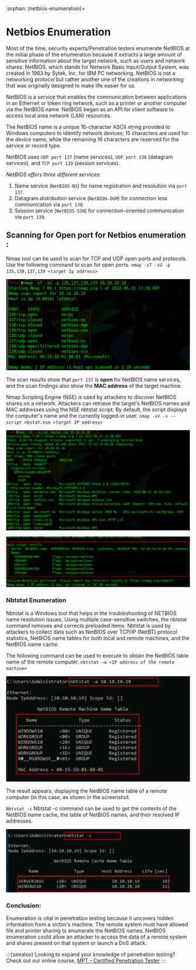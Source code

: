 :orphan:
(netbios-enumeration)=

# Netbios Enumeration

Most of the time, security experts/Penetration testers enumerate NetBIOS at the initial phase of the enumeration because it extracts a large amount of sensitive information about the target network, such as users and network shares. NetBIOS, which stands for Network Basic Input/Output System, was created in 1983 by Sytek, Inc. for IBM PC networking. NetBIOS is not a networking protocol but rather another one of the creations in networking that was originally designed to make life easier for us.

NetBIOS is a service that enables the communication between applications in an Ethernet or token ring network, such as a printer or another computer via the NetBIOS name. NetBIOS began as an API for client software to access local area network (LAN) resources.

The NetBIOS name is a unique 16-character ASCII string provided to Windows computers to identify network devices; 15 characters are used for the device name, while the remaining 16 characters are reserved for the service or record type.

NetBIOS uses `UDP port 137` (name services), `UDP port 138` (datagram services), and `TCP port 139` (session services).

_NetBIOS offers three different services:_

1. Name service (`NetBIOS-NS`) for name registration and resolution via `port 137`.
2. Datagram distribution service (`NetBIOS-DGM`) for connection less communication via `port 138`.
3. Session service (`NetBIOS-SSN`) for connection-oriented communication via `port 139`.

## Scanning for Open port for Netbios enumeration :

Nmap tool can be used to scan for TCP and UDP open ports and protocols. Use the following command to scan for open ports.
`nmap -sT -sU -p 135,138,137,139 <target Ip address>`

![nmap_1](images/nmap_1.png)

The scan results show that `port 137` is **open** for NetBIOS name services, and the scan findings also show the **MAC address** of the target machine.

Nmap Scripting Engine (NSE) is used by attackers to discover NetBIOS shares on a network. Attackers can retrieve the target's NetBIOS names and MAC addresses using the NSE nbtstat script. By default, the script displays the computer's name and the currently logged-in user.
`nmap -sV -v --script nbstat.nse <target IP address>`

![nmap_2](images/nmap_2.png)

![nmap_3](images/nmap_3.png)

### Nbtstat Enumeration

Nbtstat is a Windows tool that helps in the troubleshooting of NETBIOS name resolution issues. Using multiple case-sensitive switches, the nbtstat command removes and corrects preloaded items. Nbtstat is used by attackers to collect data such as NetBIOS over TCP/IP (NetBT) protocol statistics, NetBIOS name tables for both local and remote machines, and the NetBIOS name cache.

The following command can be used to execute to obtain the NetBIOS table name of the remote computer.
`nbtstat –a <IP address of the remote machine>`

![nbtstat_1](images/nbtstat_1.png)

The result appears, displaying the NetBIOS name table of a remote computer (in this case, as shown in the screenshot.

`Nbtstat -c`
Nbtstat -c command can be used to get the contents of the NetBIOS name cache, the table of NetBIOS names, and their resolved IP addresses.

![nbtstat_2](images/nbtstat_2.png)

### Conclusion:

Enumeration is vital in penetration testing because it uncovers hidden information from a victim's machine. The remote system must have allowed file and printer sharing to enumerate the NetBIOS names. NetBIOS enumeration could allow an attacker to access the data of a remote system and shares present on that system or launch a DoS attack.

:::{seealso}
Looking to expand your knowledge of penetration testing? Check out our online course, [MPT - Certified Penetration Tester](https://www.mosse-institute.com/certifications/mpt-certified-penetration-tester.html)
:::
